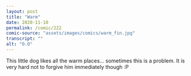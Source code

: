 ```yaml
---
layout: post
title: "Warm"
date: 2020-11-10
permalink: /comic/222
comic-source: "assets/images/comics/warm_fin.jpg"
transcript: ""
alt: "O.O"
---
```


This little dog likes all the warm places... sometimes this is a problem. It is very hard not to forgive him immediately though :P
